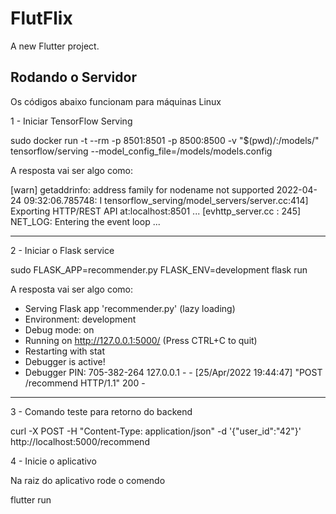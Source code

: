 # FlutFlix

A new Flutter project.

## Rodando o Servidor

Os códigos abaixo funcionam para máquinas Linux

1 - Iniciar TensorFlow Serving

sudo docker run -t --rm -p 8501:8501 -p 8500:8500 -v "$(pwd)/:/models/" tensorflow/serving --model_config_file=/models/models.config

A resposta vai ser algo como:

[warn] getaddrinfo: address family for nodename not supported
2022-04-24 09:32:06.785748: I tensorflow_serving/model_servers/server.cc:414] Exporting HTTP/REST API at:localhost:8501 ...
[evhttp_server.cc : 245] NET_LOG: Entering the event loop ...


--------------------------

2 - Iniciar o Flask service


sudo FLASK_APP=recommender.py FLASK_ENV=development flask run


A resposta vai ser algo como:

 * Serving Flask app 'recommender.py' (lazy loading)
 * Environment: development
 * Debug mode: on
 * Running on http://127.0.0.1:5000/ (Press CTRL+C to quit)
 * Restarting with stat
 * Debugger is active!
 * Debugger PIN: 705-382-264
127.0.0.1 - - [25/Apr/2022 19:44:47] "POST /recommend HTTP/1.1" 200 -


--------------------------

3 - Comando teste para retorno do backend

curl -X POST -H "Content-Type: application/json" -d '{"user_id":"42"}' http://localhost:5000/recommend

4 - Inicie o aplicativo

Na raiz do aplicativo rode o comendo

flutter run